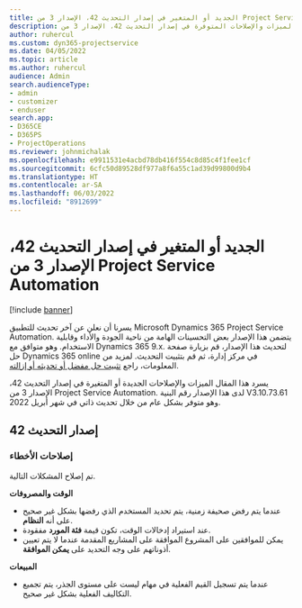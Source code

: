 ```yaml
---
title: الجديد أو المتغير في إصدار التحديث 42، الإصدار 3 من Project Service Automation
description: يسرد هذا المقال الميزات والإصلاحات المتوفرة في إصدار التحديث 42، الإصدار 3 من Microsoft Dynamics 365 Project Service Automation.
author: ruhercul
ms.custom: dyn365-projectservice
ms.date: 04/05/2022
ms.topic: article
ms.author: ruhercul
audience: Admin
search.audienceType:
- admin
- customizer
- enduser
search.app:
- D365CE
- D365PS
- ProjectOperations
ms.reviewer: johnmichalak
ms.openlocfilehash: e9911531e4acbd78db416f554c8d85c4f1fee1cf
ms.sourcegitcommit: 6cfc50d89528df977a8f6a55c1ad39d99800d9b4
ms.translationtype: HT
ms.contentlocale: ar-SA
ms.lasthandoff: 06/03/2022
ms.locfileid: "8912699"
---
```

# <a name="whats-new-or-changed-in-project-service-automation-update-release-42-v3"></a>الجديد أو المتغير في إصدار التحديث 42، الإصدار 3 من Project Service Automation

[!include [banner](../includes/psa-now-project-operations.md)]

يسرنا أن نعلن عن آخر تحديث للتطبيق Microsoft Dynamics 365 Project Service Automation. يتضمن هذا الإصدار بعض التحسينات الهامة من ناحية الجودة والأداء وقابلية الاستخدام. وهو متوافق مع Dynamics 365 9.x. لتحديث هذا الإصدار، قم بزيارة صفحة حل Dynamics 365 online في مركز إدارة، ثم قم بتثبيت التحديث. لمزيد من المعلومات، راجع [تثبيت حل مفضل أو تحديثه أو إزالته](/power-platform/admin/install-remove-preferred-solution).

يسرد هذا المقال الميزات والإصلاحات الجديدة أو المتغيرة في إصدار التحديث 42، الإصدار 3 من Project Service Automation. لدى هذا الإصدار رقم البنية V3.10.73.61 وهو متوفر بشكل عام من خلال تحديث ذاتي في شهر أبريل 2022.

## <a name="update-release-42"></a>إصدار التحديث 42

### <a name="bug-fixes"></a>إصلاحات الأخطاء

تم إصلاح المشكلات التالية.

**الوقت والمصروفات**

- عندما يتم رفض صحيفة زمنية، يتم تحديد المستخدم الذي رفضها بشكل غير صحيح على أنه **النظام**.
- عند استيراد إدخالات الوقت، تكون قيمة **فئة المورد** مفقودة.
- يمكن للموافقين على المشروع الموافقة على المشاريع المقدمة عندما لا يتم تعيين أذوناتهم على وجه التحديد على **يمكن الموافقة**.

**‏المبيعات**

- عندما يتم تسجيل القيم الفعلية في مهام ليست على مستوى الجذر، يتم تجميع التكاليف الفعلية بشكل غير صحيح.
